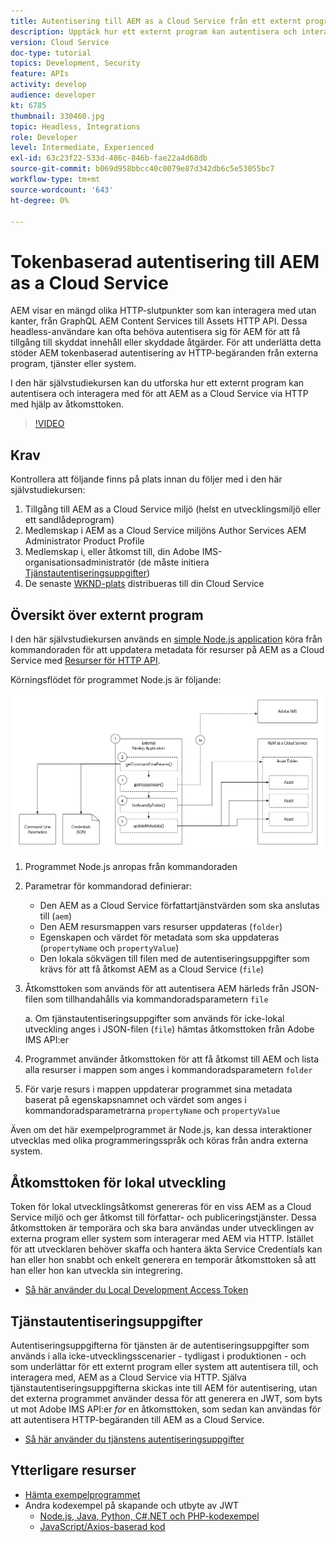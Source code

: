 ```yaml
---
title: Autentisering till AEM as a Cloud Service från ett externt program
description: Upptäck hur ett externt program kan autentisera och interagera med AEM as a Cloud Service via HTTP med hjälp av Local Development Access-token och inloggningsuppgifter.
version: Cloud Service
doc-type: tutorial
topics: Development, Security
feature: APIs
activity: develop
audience: developer
kt: 6785
thumbnail: 330460.jpg
topic: Headless, Integrations
role: Developer
level: Intermediate, Experienced
exl-id: 63c23f22-533d-486c-846b-fae22a4d68db
source-git-commit: b069d958bbcc40c0079e87d342db6c5e53055bc7
workflow-type: tm+mt
source-wordcount: '643'
ht-degree: 0%

---
```


# Tokenbaserad autentisering till AEM as a Cloud Service

AEM visar en mängd olika HTTP-slutpunkter som kan interagera med utan kanter, från GraphQL AEM Content Services till Assets HTTP API. Dessa headless-användare kan ofta behöva autentisera sig för AEM för att få tillgång till skyddat innehåll eller skyddade åtgärder. För att underlätta detta stöder AEM tokenbaserad autentisering av HTTP-begäranden från externa program, tjänster eller system.

I den här självstudiekursen kan du utforska hur ett externt program kan autentisera och interagera med för att AEM as a Cloud Service via HTTP med hjälp av åtkomsttoken.

>[!VIDEO](https://video.tv.adobe.com/v/330460/?quality=12&learn=on)

## Krav

Kontrollera att följande finns på plats innan du följer med i den här självstudiekursen:

1. Tillgång till AEM as a Cloud Service miljö (helst en utvecklingsmiljö eller ett sandlådeprogram)
1. Medlemskap i AEM as a Cloud Service miljöns Author Services AEM Administrator Product Profile
1. Medlemskap i, eller åtkomst till, din Adobe IMS-organisationsadministratör (de måste initiera [Tjänstautentiseringsuppgifter](./service-credentials.md))
1. De senaste [WKND-plats](https://github.com/adobe/aem-guides-wknd) distribueras till din Cloud Service

## Översikt över externt program

I den här självstudiekursen används en [simple Node.js application](./assets/aem-guides_token-authentication-external-application.zip) köra från kommandoraden för att uppdatera metadata för resurser på AEM as a Cloud Service med [Resurser för HTTP API](https://experienceleague.adobe.com/docs/experience-manager-cloud-service/assets/admin/mac-api-assets.html).

Körningsflödet för programmet Node.js är följande:

![Externt program](./assets/overview/external-application.png)

1. Programmet Node.js anropas från kommandoraden
1. Parametrar för kommandorad definierar:
   + Den AEM as a Cloud Service författartjänstvärden som ska anslutas till (`aem`)
   + Den AEM resursmappen vars resurser uppdateras (`folder`)
   + Egenskapen och värdet för metadata som ska uppdateras (`propertyName` och `propertyValue`)
   + Den lokala sökvägen till filen med de autentiseringsuppgifter som krävs för att få åtkomst AEM as a Cloud Service (`file`)
1. Åtkomsttoken som används för att autentisera AEM härleds från JSON-filen som tillhandahålls via kommandoradsparametern `file`

   a. Om tjänstautentiseringsuppgifter som används för icke-lokal utveckling anges i JSON-filen (`file`) hämtas åtkomsttoken från Adobe IMS API:er
1. Programmet använder åtkomsttoken för att få åtkomst till AEM och lista alla resurser i mappen som anges i kommandoradsparametern `folder`
1. För varje resurs i mappen uppdaterar programmet sina metadata baserat på egenskapsnamnet och värdet som anges i kommandoradsparametrarna `propertyName` och `propertyValue`

Även om det här exempelprogrammet är Node.js, kan dessa interaktioner utvecklas med olika programmeringsspråk och köras från andra externa system.

## Åtkomsttoken för lokal utveckling

Token för lokal utvecklingsåtkomst genereras för en viss AEM as a Cloud Service miljö och ger åtkomst till författar- och publiceringstjänster.  Dessa åtkomsttoken är temporära och ska bara användas under utvecklingen av externa program eller system som interagerar med AEM via HTTP. Istället för att utvecklaren behöver skaffa och hantera äkta Service Credentials kan han eller hon snabbt och enkelt generera en temporär åtkomsttoken så att han eller hon kan utveckla sin integrering.

+ [Så här använder du Local Development Access Token](./local-development-access-token.md)

## Tjänstautentiseringsuppgifter

Autentiseringsuppgifterna för tjänsten är de autentiseringsuppgifter som används i alla icke-utvecklingsscenarier - tydligast i produktionen - och som underlättar för ett externt program eller system att autentisera till, och interagera med, AEM as a Cloud Service via HTTP. Själva tjänstautentiseringsuppgifterna skickas inte till AEM för autentisering, utan det externa programmet använder dessa för att generera en JWT, som byts ut mot Adobe IMS API:er _for_ en åtkomsttoken, som sedan kan användas för att autentisera HTTP-begäranden till AEM as a Cloud Service.

+ [Så här använder du tjänstens autentiseringsuppgifter](./service-credentials.md)

## Ytterligare resurser

+ [Hämta exempelprogrammet](./assets/aem-guides_token-authentication-external-application.zip)
+ Andra kodexempel på skapande och utbyte av JWT
   + [Node.js, Java, Python, C#.NET och PHP-kodexempel](https://www.adobe.io/authentication/auth-methods.html#!AdobeDocs/adobeio-auth/master/JWT/samples/samples.md)
   + [JavaScript/Axios-baserad kod](https://github.com/adobe/aemcs-api-client-lib)

